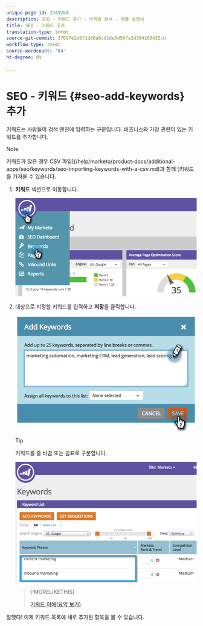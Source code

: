 ```yaml
---
unique-page-id: 2949204
description: SEO - 키워드 추가 - 마케팅 문서 - 제품 설명서
title: SEO - 키워드 추가
translation-type: tm+mt
source-git-commit: 37697e2d6f1d86a6cd1de5d567a3d384160415cb
workflow-type: tm+mt
source-wordcount: '84'
ht-degree: 0%

---
```



# SEO - 키워드 {#seo-add-keywords} 추가

키워드는 사람들이 검색 엔진에 입력하는 구문입니다. 비즈니스와 가장 관련이 있는 키워드를 추가합니다.

>[!NOTE]
>
>키워드가 많은 경우 CSV 파일](/help/marketo/product-docs/additional-apps/seo/keywords/seo-importing-keywords-with-a-csv.md)과 함께 [키워드를 가져올 수 있습니다.

1. **키워드** 섹션으로 이동합니다.

   ![](assets/image2014-9-18-11-3a28-3a39.png)

1. 대상으로 지정할 키워드를 입력하고 **저장**&#x200B;을 클릭합니다.

   ![](assets/image2014-9-18-11-3a28-3a51.png)

   >[!TIP]
   >
   >키워드를 줄 바꿈 또는 쉼표로 구분합니다.

   ![](assets/image2014-9-18-11-3a29-3a12.png)

   >[!MORELIKETHIS]
   >
   >[키워드 이해(요약 보기)](/help/marketo/product-docs/additional-apps/seo/keywords/seo-understanding-keywords.md)

잘했다! 이제 키워드 목록에 새로 추가된 항목을 볼 수 있습니다.
